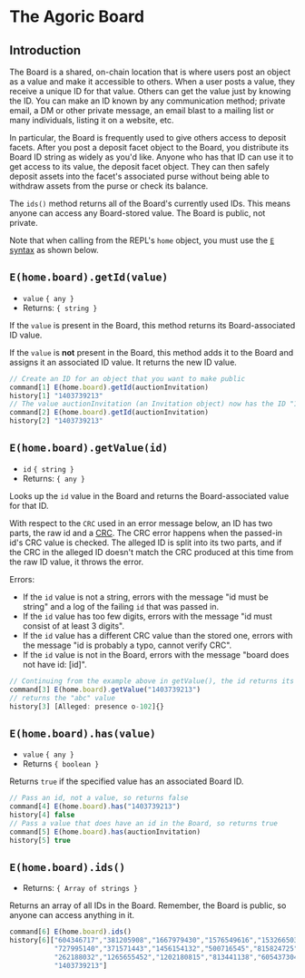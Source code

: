 # The Agoric Board

## Introduction

The Board is a shared, on-chain location that is where users post an object as a value and make
it accessible to others. When a user posts a value, they receive a unique ID 
for that value. Others can get the value just by knowing the ID. You can make 
an ID known by any communication method; private email, a DM or other private 
message, an email blast to a mailing list or many individuals, listing it on a website, etc.

In particular, the Board is frequently used to give others access to deposit
facets. After you post a deposit facet object to the Board, you distribute its
Board ID string as widely as you'd like. Anyone who has that ID can use it to
get access to its value, the deposit facet object. They can then safely deposit
assets into the facet's associated purse without being able to withdraw assets
from the purse or check its balance.

The `ids()` method returns all of the Board's currently used IDs. 
This means anyone can access any Board-stored value. The Board is public, 
not private.

Note that when calling from the REPL's `home` object, you must use 
the [`E` syntax](/guides/js-programming/eventual-send.md)
as shown below.

## `E(home.board).getId(value)`
- `value` `{ any }`
- Returns: `{ string }`

If the `value` is present in the Board, this method returns its Board-associated ID value. 

If the `value` is **not** present in the Board, this method adds it to the Board and assigns it
an associated ID value. It returns the new ID value.

```js
// Create an ID for an object that you want to make public
command[1] E(home.board).getId(auctionInvitation)
history[1] "1403739213"
// The value auctionInvitation (an Invitation object) now has the ID "1403739213"
command[2] E(home.board).getId(auctionInvitation)
history[2] "1403739213"
```

## `E(home.board).getValue(id)`
- `id` `{ string }`
- Returns: `{ any }`

Looks up the `id` value in the Board and returns the Board-associated value for that ID.

With respect to the `CRC` used in an error message below, an ID has two parts, the raw id
and a [CRC](https://en.wikipedia.org/wiki/Cyclic_redundancy_check). The CRC error 
happens when the passed-in id's CRC value is checked. The alleged ID is split into its 
two parts, and if the CRC in the alleged ID doesn't match the CRC produced at this time
from the raw ID value, it throws the error.

Errors:
- If the `id` value is not a string, errors with the message "id must be string" and a log of the failing `id` that was passed in.
- If the `id` value has too few digits, errors with the message "id must consist of at least 3 digits".
- If the `id` value has a different CRC value than the stored one, errors with the message "id is probably a typo, cannot verify CRC".
- If the `id` value is not in the Board, errors with the message "board does not have id: [id]".
```js
// Continuing from the example above in getValue(), the id returns its associated value
command[3] E(home.board).getValue("1403739213")
// returns the "abc" value
history[3] [Alleged: presence o-102]{}
```  
  
## `E(home.board).has(value)`
- `value` `{ any }`
- Returns `{ boolean }`

Returns `true` if the specified value has an associated Board ID.

```js
// Pass an id, not a value, so returns false
command[4] E(home.board).has("1403739213")
history[4] false
// Pass a value that does have an id in the Board, so returns true
command[5] E(home.board).has(auctionInvitation)
history[5] true
```

## `E(home.board).ids()`
- Returns: `{ Array of strings }`

Returns an array of all IDs in the Board. Remember, the Board is public, so
anyone can access anything in it.

```js
command[6] E(home.board).ids()
history[6]["604346717","381205908","1667979430","1576549616","1532665031",
           "727995140","371571443","1456154132","500716545","815824725",
           "262188032","1265655452","1202180815","813441138","605437304",
           "1403739213"]
```
